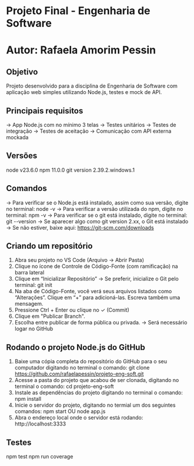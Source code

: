 # Projeto Final - Engenharia de Software
# Autor: Rafaela Amorim Pessin

## Objetivo
Projeto desenvolvido para a disciplina de Engenharia de Software com aplicação web simples utilizando Node.js, testes e mock de API.

## Principais requisitos
→ App Node.js com no mínimo 3 telas
→ Testes unitários
→ Testes de integração
→ Testes de aceitação
→ Comunicação com API externa mockada

## Versões
node v23.6.0 
npm 11.0.0
git version 2.39.2.windows.1

## Comandos
→ Para verificar se o Node.js está instalado, assim como sua versão, digite no terminal: node -v
→ Para verificar a versão utilizada do npm, digite no terminal: npm -v
→ Para verificar se o git está instalado, digite no terminal: git --version
    → Se aparecer algo como git version 2.xx, o Git está instalado
    → Se não estiver, baixe aqui: https://git-scm.com/downloads

## Criando um repositório
1. Abra seu projeto no VS Code (Arquivo → Abrir Pasta)
2. Clique no ícone de Controle de Código-Fonte (com ramificação) na barra lateral
3. Clique em “Inicializar Repositório”
    → Se preferir, inicialize o Git pelo terminal: git init
4. Na aba de Código-Fonte, você verá seus arquivos listados como “Alterações”. Clique em “+” para adicioná-las. Escreva também uma mensagem.
5. Pressione Ctrl + Enter ou clique no ✓ (Commit)
6. Clique em "Publicar Branch".
7. Escolha entre publicar de forma pública ou privada. 
    → Será necessário logar no GitHub

## Rodando o projeto Node.js do GitHub
1. Baixe uma cópia completa do repositório do GitHub para o seu computador digitando no terminal o comando: git clone https://github.com/rafaelapessin/projeto-eng-soft.git
2. Acesse a pasta do projeto que acabou de ser clonada, digitando no terminal o comando: cd projeto-eng-soft
3. Instale as dependências do projeto digitando no terminal o comando: npm install
4. Inicie o servidor do projeto, digitando no termial um dos seguintes comandos: npm start OU node app.js
5. Abra o endereço local onde o servidor está rodando: http://localhost:3333

## Testes
npm test
npm run coverage